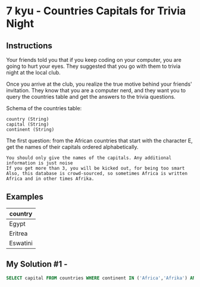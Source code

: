 # 7 kyu - Countries Capitals for Trivia Night
## Instructions
Your friends told you that if you keep coding on your computer, you are going to hurt your eyes. They suggested that you go with them to trivia night at the local club.

Once you arrive at the club, you realize the true motive behind your friends' invitation. They know that you are a computer nerd, and they want you to query the countries table and get the answers to the trivia questions.

Schema of the countries table:

    country (String)
    capital (String)
    continent (String)

The first question: from the African countries that start with the character E, get the names of their capitals ordered alphabetically.

    You should only give the names of the capitals. Any additional information is just noise
    If you get more than 3, you will be kicked out, for being too smart
    Also, this database is crowd-sourced, so sometimes Africa is written Africa and in other times Afrika.

## Examples
| country  |
|----------|
| Egypt    |
| Eritrea  |
| Eswatini |

## My Solution #1 - 
```sql
SELECT capital FROM countries WHERE continent IN ('Africa','Afrika') AND country LIKE 'E%' ORDER BY capital ASC LIMIT 3;
```